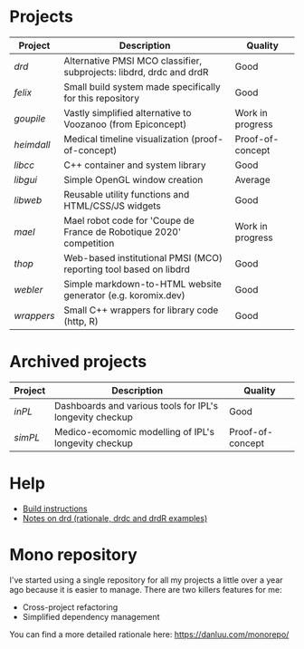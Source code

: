 # Projects

| Project    | Description                                                                | Quality          |
| ---------- | -------------------------------------------------------------------------- | -----------------|
| *drd*      | Alternative PMSI MCO classifier, subprojects: libdrd, drdc and drdR        | Good             |
| *felix*    | Small build system made specifically for this repository                   | Good             |
| *goupile*  | Vastly simplified alternative to Voozanoo (from Epiconcept)                | Work in progress |
| *heimdall* | Medical timeline visualization (proof-of-concept)                          | Proof-of-concept |
| *libcc*    | C++ container and system library                                           | Good             |
| *libgui*   | Simple OpenGL window creation                                              | Average          |
| *libweb*   | Reusable utility functions and HTML/CSS/JS widgets                         | Good             |
| *mael*     | Mael robot code for 'Coupe de France de Robotique 2020' competition        | Work in progress |
| *thop*     | Web-based institutional PMSI (MCO) reporting tool based on libdrd          | Good             |
| *webler*   | Simple markdown-to-HTML website generator (e.g. koromix.dev)               | Good             |
| *wrappers* | Small C++ wrappers for library code (http, R)                              | Good             |

# Archived projects

| Project    | Description                                                                | Quality          |
| ---------- | -------------------------------------------------------------------------- | -----------------|
| *inPL*     | Dashboards and various tools for IPL's longevity checkup                   | Good             |
| *simPL*    | Medico-ecomomic modelling of IPL's longevity checkup                       | Proof-of-concept |

# Help

* [Build instructions](doc/build.md)
* [Notes on drd (rationale, drdc and drdR examples)](doc/drd.md)

# Mono repository

I've started using a single repository for all my projects a little over a year ago because it is easier to manage.
There are two killers features for me:

* Cross-project refactoring
* Simplified dependency management

You can find a more detailed rationale here: https://danluu.com/monorepo/
